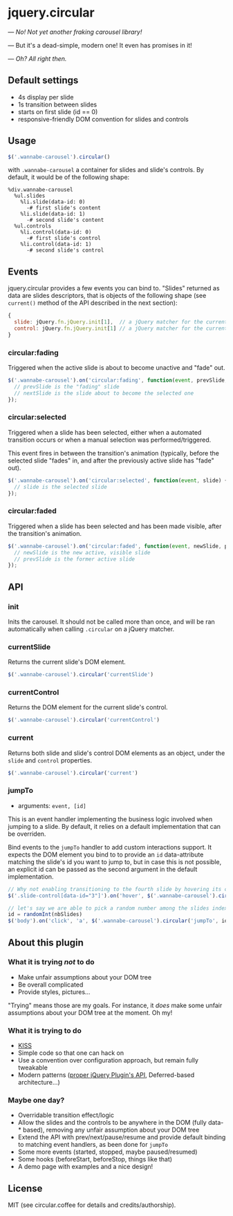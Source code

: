 jquery.circular
===============

— *No! Not yet another fraking carousel library!*

— But it's a dead-simple, modern one! It even has promises in it!

— *Oh? All right then.*

Default settings
----------------

* 4s display per slide
* 1s transition between slides
* starts on first slide (id == 0)
* responsive-friendly DOM convention for slides and controls

Usage
-----

``` js
$('.wannabe-carousel').circular()
```

with `.wannabe-carousel` a container for slides and slide's controls. By
default, it would be of the following shape:

``` haml
%div.wannabe-carousel
  %ul.slides
    %li.slide(data-id: 0)
      -# first slide's content
    %li.slide(data-id: 1)
      -# second slide's content
  %ul.controls
    %li.control(data-id: 0)
      -# first slide's control
    %li.control(data-id: 1)
      -# second slide's control
```

Events
------

jquery.circular provides a few events you can bind to. "Slides" returned as
data are slides descriptors, that is objects of the following shape (see
`current()` method of the API described in the next section):

``` js
{
  slide: jQuery.fn.jQuery.init[1],  // a jQuery matcher for the current slide
  control: jQuery.fn.jQuery.init[1] // a jQuery matcher for the current slide's control
}
```

### circular:fading

Triggered when the active slide is about to become unactive and "fade" out.

``` js
$('.wannabe-carousel').on('circular:fading', function(event, prevSlide, nextSlide) {
  // prevSlide is the "fading" slide
  // nextSlide is the slide about to become the selected one
});
```

### circular:selected

Triggered when a slide has been selected, either when a automated transition
occurs or when a manual selection was performed/triggered.

This event fires in between the transition's animation (typically, before the
selected slide "fades" in, and after the previously active slide has "fade"
out).

``` js
$('.wannabe-carousel').on('circular:selected', function(event, slide) {
  // slide is the selected slide
});
```

### circular:faded

Triggered when a slide has been selected and has been made visible, after the
transition's animation.

``` js
$('.wannabe-carousel').on('circular:faded', function(event, newSlide, prevSlide) {
  // newSlide is the new active, visible slide
  // prevSlide is the former active slide
});
```

API
---

### init

Inits the carousel. It should not be called more than once, and will be ran
automatically when calling `.circular` on a jQuery matcher.

### currentSlide

Returns the current slide's DOM element.

``` js
$('.wannabe-carousel').circular('currentSlide')
```

### currentControl

Returns the DOM element for the current slide's control.

``` js
$('.wannabe-carousel').circular('currentControl')
```

### current

Returns both slide and slide's control DOM elements as an object, under the
`slide` and `control` properties.

``` js
$('.wannabe-carousel').circular('current')
```

### jumpTo

* arguments: `event, [id]`

This is an event handler implementing the business logic involved when jumping
to a slide. By default, it relies on a default implementation that can be
overriden.

Bind events to the `jumpTo` handler to add custom interactions support. It
expects the DOM element you bind to to provide an `id` data-attribute matching
the slide's id you want to jump to, but in case this is not possible, an
explicit id can be passed as the second argument in the default implementation.

``` js
// Why not enabling transitioning to the fourth slide by hovering its control?
$('.slide-control[data-id="3"]').on('hover', $('.wannabe-carousel').circular('jumpTo'))

// let's say we are able to pick a random number among the slides indexes
id = randomInt(nbSlides)
$('body').on('click', 'a', $('.wannabe-carousel').circular('jumpTo', id))
```

About this plugin
-----------------

### What it is trying *not* to do

* Make unfair assumptions about your DOM tree
* Be overall complicated
* Provide styles, pictures…

"Trying" means those are my goals. For instance, it *does* make some unfair
assumptions about your DOM tree at the moment. Oh my!

### What it is trying to do

* [KISS](http://en.wikipedia.org/wiki/KISS_principle)
* Simple code so that one can hack on
* Use a convention over configuration approach, but remain fully tweakable
* Modern patterns ([proper jQuery Plugin's API](http://kaibun.net/blog/2013/04/19/a-fully-fledged-coffeescript-boilerplate-for-jquery-plugins/),
  Deferred-based architecture…)

### Maybe one day?

* Overridable transition effect/logic
* Allow the slides and the controls to be anywhere in the DOM (fully
  data-\* based), removing any unfair assumption about your DOM tree
* Extend the API with prev/next/pause/resume and provide default binding
  to matching event handlers, as been done for `jumpTo`
* Some more events (started, stopped, maybe paused/resumed)
* Some hooks (beforeStart, beforeStop, things like that)
* A demo page with examples and a nice design!

License
-------

MIT (see circular.coffee for details and credits/authorship).

